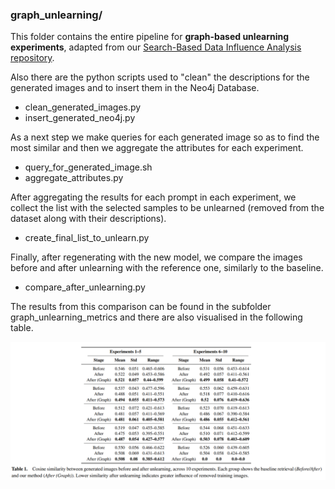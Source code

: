 ### graph_unlearning/
This folder contains the entire pipeline for **graph-based unlearning experiments**, adapted from our [Search-Based Data Influence Analysis repository](https://github.com/teoaivalis/Search-Based_Data_Influence_Analysis.git).

Also there are the python scripts used to "clean" the descriptions for the generated images and to insert them in the Neo4j Database.

- clean_generated_images.py
- insert_generated_neo4j.py

As a next step we make queries for each generated image so as to find the most similar and then we aggregate the attributes for each experiment.

- query_for_generated_image.sh
- aggregate_attributes.py

After aggregating the results for each prompt in each experiment, we collect the list with the selected samples to be unlearned (removed from the dataset along with their descriptions).

- create_final_list_to_unlearn.py

Finally, after regenerating with the new model, we compare the images before and after unlearning with the reference one, similarly to the baseline.

- compare_after_unlearning.py

The results from this comparison can be found in the subfolder graph_unlearning_metrics and there are also visualised in the following table.

![Graph Unlearning](graph_unlearning.png)





